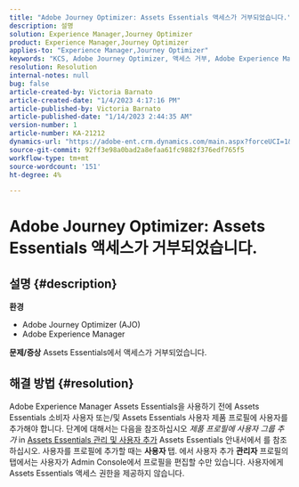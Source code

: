 ```yaml
---
title: "Adobe Journey Optimizer: Assets Essentials 액세스가 거부되었습니다."
description: 설명
solution: Experience Manager,Journey Optimizer
product: Experience Manager,Journey Optimizer
applies-to: "Experience Manager,Journey Optimizer"
keywords: "KCS, Adobe Journey Optimizer, 액세스 거부, Adobe Experience Manager, AEM, AJO, Assets Essentials, 문제 해결"
resolution: Resolution
internal-notes: null
bug: false
article-created-by: Victoria Barnato
article-created-date: "1/4/2023 4:17:16 PM"
article-published-by: Victoria Barnato
article-published-date: "1/14/2023 2:44:35 AM"
version-number: 1
article-number: KA-21212
dynamics-url: "https://adobe-ent.crm.dynamics.com/main.aspx?forceUCI=1&pagetype=entityrecord&etn=knowledgearticle&id=f3e21340-4b8c-ed11-81ad-6045bd0067ea"
source-git-commit: 92ff3e98a0bad2a8efaa61fc9882f376edf765f5
workflow-type: tm+mt
source-wordcount: '151'
ht-degree: 4%

---
```


# Adobe Journey Optimizer: Assets Essentials 액세스가 거부되었습니다.

## 설명 {#description}

<b>환경</b>
- Adobe Journey Optimizer (AJO)
- Adobe Experience Manager



<b>문제/증상</b>
Assets Essentials에서 액세스가 거부되었습니다.


## 해결 방법 {#resolution}


Adobe Experience Manager Assets Essentials을 사용하기 전에 Assets Essentials 소비자 사용자 또는/및 Assets Essentials 사용자 제품 프로필에 사용자를 추가해야 합니다. 단계에 대해서는 다음을 참조하십시오 *제품 프로필에 사용자 그룹 추가* in [Assets Essentials 관리 및 사용자 추가](https://experienceleague.adobe.com/docs/experience-manager-assets-essentials/help/get-started-admins/deploy-administer.html#add-users-to-product-profiles) Assets Essentials 안내서에서 를 참조하십시오. 사용자를 프로필에 추가할 때는 <b>사용자 </b> 탭. 에서 사용자 추가 <b>관리자</b> 프로필의 탭에서는 사용자가 Admin Console에서 프로필을 편집할 수만 있습니다. 사용자에게 Assets Essentials 액세스 권한을 제공하지 않습니다.


